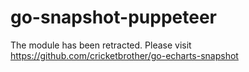 # go-snapshot-puppeteer
The module has been retracted. Please visit https://github.com/cricketbrother/go-echarts-snapshot

